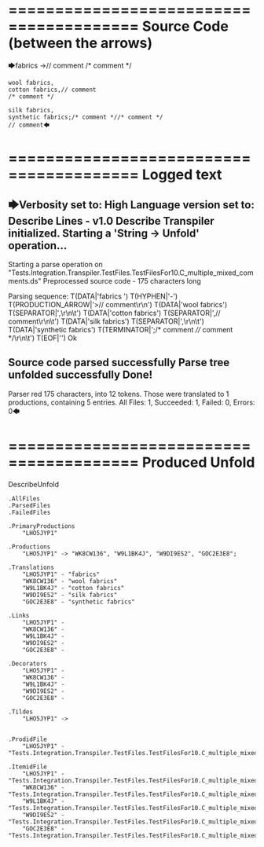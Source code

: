 ========================================
Source Code (between the arrows)
========================================

🡆fabrics ->// comment
/* comment */

	wool fabrics,
	cotton fabrics,// comment
	/* comment */

	silk fabrics,
	synthetic fabrics;/* comment *//* comment */
	// comment🡄

========================================
Logged text
========================================

🡆Verbosity set to: High
Language version set to: Describe Lines - v1.0
Describe Transpiler initialized.
Starting a 'String -> Unfold' operation...
------------------------
Starting a parse operation on "Tests.Integration.Transpiler.TestFiles.TestFilesFor10.C_multiple_mixed_comments.ds"
Preprocessed source code - 175 characters long

Parsing sequence: T(DATA|'fabrics ') T(HYPHEN|'-') T(PRODUCTION_ARROW|'>// comment\r\n') T(DATA|'wool fabrics') T(SEPARATOR|',\r\n\t') T(DATA|'cotton fabrics') T(SEPARATOR|',// comment\r\n\t') T(DATA|'silk fabrics') T(SEPARATOR|',\r\n\t') T(DATA|'synthetic fabrics') T(TERMINATOR|';/* comment *//* comment */\r\n\t') T(EOF|'<EOF>') Ok

Source code parsed successfully
Parse tree unfolded successfully
Done!
------------------------
Parser red 175 characters, into 12 tokens.
Those were translated to 1 productions, containing 5 entries.
All Files: 1, Succeeded: 1, Failed: 0, Errors: 0🡄

========================================
Produced Unfold
========================================

DescribeUnfold

    .AllFiles
    .ParsedFiles
    .FailedFiles

    .PrimaryProductions
        "LHO5JYP1" 

    .Productions
        "LHO5JYP1" -> "WK8CW136", "W9L1BK4J", "W9DI9ES2", "GOC2E3E8";

    .Translations
        "LHO5JYP1" - "fabrics"
        "WK8CW136" - "wool fabrics"
        "W9L1BK4J" - "cotton fabrics"
        "W9DI9ES2" - "silk fabrics"
        "GOC2E3E8" - "synthetic fabrics"

    .Links
        "LHO5JYP1" - 
        "WK8CW136" - 
        "W9L1BK4J" - 
        "W9DI9ES2" - 
        "GOC2E3E8" - 

    .Decorators
        "LHO5JYP1" - 
        "WK8CW136" - 
        "W9L1BK4J" - 
        "W9DI9ES2" - 
        "GOC2E3E8" - 

    .Tildes
        "LHO5JYP1" -> 


    .ProdidFile
        "LHO5JYP1" - "Tests.Integration.Transpiler.TestFiles.TestFilesFor10.C_multiple_mixed_comments.ds"

    .ItemidFile
        "LHO5JYP1" - "Tests.Integration.Transpiler.TestFiles.TestFilesFor10.C_multiple_mixed_comments.ds"
        "WK8CW136" - "Tests.Integration.Transpiler.TestFiles.TestFilesFor10.C_multiple_mixed_comments.ds"
        "W9L1BK4J" - "Tests.Integration.Transpiler.TestFiles.TestFilesFor10.C_multiple_mixed_comments.ds"
        "W9DI9ES2" - "Tests.Integration.Transpiler.TestFiles.TestFilesFor10.C_multiple_mixed_comments.ds"
        "GOC2E3E8" - "Tests.Integration.Transpiler.TestFiles.TestFilesFor10.C_multiple_mixed_comments.ds"

